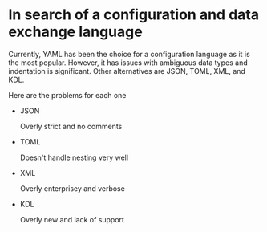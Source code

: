 # In search of a configuration and data exchange language

Currently, YAML has been the choice for a configuration language as it is the most popular. However, it has issues with ambiguous data types and indentation is significant. Other alternatives are JSON, TOML, XML, and KDL.

Here are the problems for each one

- JSON

  Overly strict and no comments

- TOML

  Doesn't handle nesting very well

- XML

  Overly enterprisey and verbose

- KDL

  Overly new and lack of support